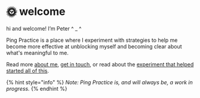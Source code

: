 # 🌞 welcome

hi and welcome! I’m Peter ^ \_ ^&#x20;

Ping Practice is a place where I experiment with strategies to help me become more effective at unblocking myself and becoming clear about what's meaningful to me.

Read more [about me](about.md), [get in touch](mailto:peter@pelberg.com), or read about the [experiment that helped started all of this](experiments/dailynotes.md).

{% hint style="info" %}
_Note: Ping Practice is, and will always be, a work in progress._
{% endhint %}
